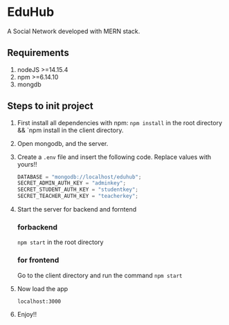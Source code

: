 # EduHub

A Social Network developed with MERN stack.

## Requirements

1. nodeJS >=14.15.4
2. npm >=6.14.10
3. mongdb

## Steps to init project

1.  First install all dependencies with npm:
    `npm install` in the root directory && `npm install in the client directory.
2.  Open mongodb, and the server.
3.  Create a `.env` file and insert the following code. Replace values with yours!!

    ```javascript
    DATABASE = "mongodb://localhost/eduhub";
    SECRET_ADMIN_AUTH_KEY = "adminkey";
    SECRET_STUDENT_AUTH_KEY = "studentkey";
    SECRET_TEACHER_AUTH_KEY = "teacherkey";
    ```

4.  Start the server for backend and forntend
    ### forbackend
    `npm start` in the root directory
    ### for frontend
    Go to the client directory and run the command `npm start`
5.  Now load the app

    ```javacript
    localhost:3000
    ```

6.  Enjoy!!
